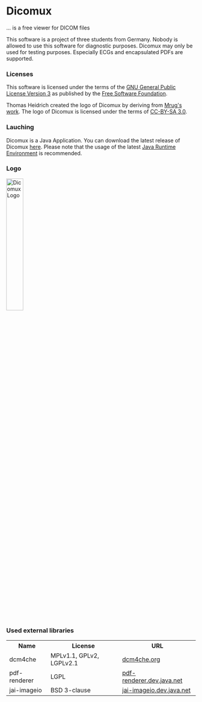 # Dicomux
... is a free viewer for DICOM files

This software is a project of three students from Germany. Nobody is allowed to use this software for diagnostic 
purposes. Dicomux may only be used for testing purposes. Especially ECGs and encapsulated PDFs are supported.

### Licenses
This software is licensed under the terms of the <a href="http://www.gnu.org/licenses/gpl-3.0.html">GNU General Public License Version 3</a> as published by the <a href="http://www.fsf.org/">Free Software Foundation</a>.

Thomas Heidrich created the logo of Dicomux by deriving from <a href="http://commons.wikimedia.org/wiki/File:Linia_izoelektryczna_EKG.svg">Mrug's work</a>. The logo of Dicomux is licensed under the terms of <a href="http://creativecommons.org/licenses/by-sa/3.0/">CC-BY-SA 3.0</a>.

### Lauching
Dicomux is a Java Application. You can download the latest release of Dicomux <a href="http://github.com/downloads/linustorvalds/dicomux/dicomux_version_0.1.jar">here</a>. Please note that the usage of the latest <a href="http://java.com/de/download/installed.jsp?detect=jre&amp;try=1">Java Runtime Environment</a> is recommended.

### Logo
<img src="http://github.com/linustorvalds/dicomux/raw/master/etc/images/logo_big.png" alt="Dicomux Logo" width="30%"/>

### Used external libraries
<table>
 <tr>
  <th>Name</th><th>License</th><th>URL</th>
 </tr>
 <tr>
  <td>dcm4che</td><td>MPLv1.1, GPLv2, LGPLv2.1</td><td><a href="http://www.dcm4che.org/">dcm4che.org</a></td>
 </tr>
 <tr>
  <td>pdf-renderer</td><td>LGPL</td><td><a href="https://pdf-renderer.dev.java.net/">pdf-renderer.dev.java.net</a></td>
 </tr>
 <tr>
  <td>jai-imageio</td><td>BSD 3-clause</td><td><a href="https://jai-imageio.dev.java.net/">jai-imageio.dev.java.net</a></td>
 </tr>
</table>

